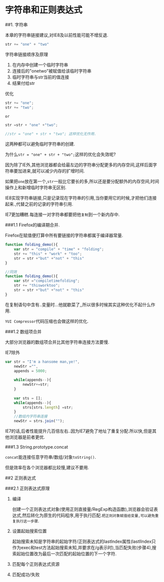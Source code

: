 # 字符串和正则表达式

##1. 字符串

本章的字符串链接建议,对IE8及以前性能可能不增反退.

```javascript
str += "one" + "two"
```

字符串链接顺序及原理

1. 在内存中创建一个临时字符串
2. 连接后的"onetwo"被赋值给该临时字符串
3. 临时字符串与str当前的值连接
4. 结果付给str

优化
```javascript
str += "one";
str += "two";

or

str =str + "one" +"two";

//str = "one" + str + "two"; 这样优化无作用.
```

这两种都可以避免临时字符串的创建.

为什么`str = "one" + str + "two";`这样的优化会失效呢?

因为除了IE外,其他浏览器都会给最左边的字符串分配更多的内存空间,这样后面字符串要加进来,就可以减少内存的扩增时间.

如果把`one`放在第一个,`str`一般比它要长的多,所以还是要分配额外的内存空间,时间操作上和新增临时字符串无区别.

IE8实现字符串链接,只是记录现在字符串的引用,当你要用它的时候,才把他们连接起来.,代替之前的记录的字符串引用.

IE7更加糟糕.每连接一对字符串都要把他`复制`到一个新内存中.

###1.1 Firefox的编译期合并.

Firefox在赋值便打算中所有要链接的字符串都属于编译器常量.

```javascript
function folding_demo(){
    var str = "compile" + "time" + "folding";
    str += "this" + "work" + "too";
    str = str +"but" +"not" + "this"
}

//同效
function folding_demo(){
    var str ="compiletimefolding";
    str += "thisworktoo";
    str = str +"but" +"not" + "this"
}
```

在复制语句中含有..变量时...他就歇菜了,,所以很多时候其实这种优化不起什么作用.

`YUI Compressor`代码压缩也会做这样的优化.

###1.2 数组项合并

大部分浏览器的数组项合并比其他字符串连接方法要慢.

IE7除外

```javascript
var str = "I'm a hansome man,ye!",
    newStr ="",
    appends = 5000;
    
    while(appends--){
        newStr+=str;
    }
    
    var sts = [];
    while(appends--){
        strs[strs.length] =str;
    }
    //数组内字符串连接
    newStr = strs.join("");
```
IE7的话,后者性能提升几百倍左右..因为IE7避免了地址了重复分配.所以快,但是其他浏览器是前者更优.


###1.3 String.prototype.concat

`concat`能连接任意字符串/数组/对象`toString()`.

但是效率在各个浏览器都比较慢,建议不要用.

##2 正则表达式

###2.1 正则表达式原理

1. 编译

    创建一个正则表达式对象(使用正则直接量/RegExp构造函数),浏览器会验证表达式,然后转化为原生的代码程序,用于执行匹配.`把正则对象赋值给变量,可以避免重复执行这一步骤`.
2. 设置起始搜索位置
    
    起始搜索未知是字符串的起始字符/正则表达式的lastIndex属性(lastIIndex只作为exec和test方法起始搜索未知,并要求在/g表示时),当匹配失败(步骤4),搜索起始位置改为最后一次匹配的起始位置的下一个字符.
3. 匹配每个正则表达式资源
    
    
4. 匹配成功/失败
